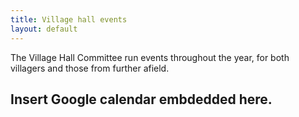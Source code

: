 ```yaml
---
title: Village hall events
layout: default
---
```


The Village Hall Committee run events throughout the year, for both villagers and those from
further afield.


## Insert Google calendar embdedded here.
